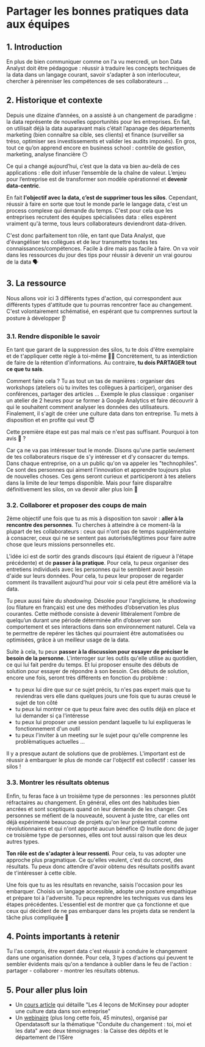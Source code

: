# Partager les bonnes pratiques data aux équipes

## 1. Introduction
En plus de bien communiquer comme on l'a vu mercredi, un bon Data Analyst doit être pédagogue : réussir à traduire les concepts techniques de la data dans un langage courant, savoir s'adapter à son interlocuteur, chercher à pérenniser les compétences de ses collaborateurs ... 

## 2. Historique et contexte

Depuis une dizaine d’années, on a assisté à un changement de paradigme : la data représente de nouvelles opportunités pour les entreprises. En fait, on utilisait déjà la data auparavant mais c’était l’apanage des départements marketing (bien connaître sa cible, ses clients) et finance (surveiller sa tréso, optimiser ses investissements et valider les audits imposés). En gros, tout ce qu’on apprend encore en business school : contrôle de gestion, marketing, analyse financière 😶

Ce qui a changé aujourd’hui, c’est que la data va bien au-delà de ces applications : elle doit infuser l’ensemble de la chaîne de valeur. L’enjeu pour l’entreprise est de transformer son modèle opérationnel et **devenir data-centric**. 

En fait **l'objectif avec la data, c’est de supprimer tous les silos**. Cependant, réussir à faire en sorte que tout le monde parle le langage data, c'est un process complexe qui demande du temps. C'est pour cela que les entreprises recrutent des équipes spécialisées data : elles espèrent vraiment qu'à terme, tous leurs collaborateurs deviendront data-driven.

C'est donc parfaitement ton rôle, en tant que Data Analyst, que d'évangéliser tes collègues et de leur transmettre toutes tes connaissances/compétences. Facile à dire mais pas facile à faire. On va voir dans les ressources du jour des tips pour réussir à devenir un vrai gourou de la data 🗣

## 3. La ressource
Nous allons voir ici 3 différents types d'action, qui correspondent aux différents types d'attitude que tu pourras rencontrer face au changement. C'est volontairement schématisé, en espérant que tu comprennes surtout la posture à développer 👂

### 3.1. Rendre disponible le savoir

En tant que garant de la suppression des silos, tu te dois d'être exemplaire et de t'appliquer cette règle à toi-même 👮‍♂️ Concrètement, tu as interdiction de faire de la rétention d'informations. Au contraire, **tu dois PARTAGER tout ce que tu sais**.

Comment faire cela ? Tu as tout un tas de manières : organiser des workshops (ateliers où tu invites tes collègues à participer), organiser des conférences, partager des articles ... Exemple le plus classique : organiser un atelier de 2 heures pour se former à Google Analytics et faire découvrir à qui le souhaitent comment analyser les données des utilisateurs. Finalement, il s'agit de créer une culture data dans ton entreprise. Tu mets à disposition et en profite qui veut 😇

Cette première étape est pas mal mais ce n'est pas suffisant. Pourquoi à ton avis 🧐 ?

Car ça ne va pas intéresser tout le monde. Disons qu'une partie seulement de tes collaborateurs risque de s'y intéresser et d'y consacrer du temps. Dans chaque entreprise, on a un public qu'on va appeler les "technophiles". Ce sont des personnes qui aiment l'innovation et apprendre toujours plus de nouvelles choses. Ces gens seront curieux et participeront à tes ateliers dans la limite de leur temps disponible. Mais pour faire disparaître définitivement les silos, on va devoir aller plus loin 💪

### 3.2. Collaborer et proposer des coups de main

2ème objectif une fois que tu as mis à disposition ton savoir : **aller à la rencontre des personnes**. Tu cherches à atteindre à ce moment-là la plupart de tes collaborateurs : ceux qui n'ont pas de temps supplémentaire à consacrer, ceux qui ne se sentent pas autorisés/légitimes pour faire autre chose que leurs missions personnelles etc. 

L'idée ici est de sortir des grands discours (qui étaient de rigueur à l'étape précédente) et de **passer à la pratique**. Pour cela, tu peux organiser des entretiens individuels avec les personnes qui te semblent avoir besoin d'aide sur leurs données. Pour cela, tu peux leur proposer de regarder comment ils travaillent aujourd'hui pour voir si cela peut être amélioré via la data. 

Tu peux aussi faire du *shadowing*. Désolée pour l'anglicisme, le *shadowing* (ou filature en français) est une des méthodes d’observation les plus courantes. Cette méthode consiste à devenir littéralement l’ombre de quelqu’un durant une période déterminée afin d’observer son comportement et ses interactions dans son environnement naturel. Cela va te permettre de repérer les tâches qui pourraient être automatisées ou optimisées, grâce à un meilleur usage de la data.

Suite à cela, tu peux **passer à la discussion pour essayer de préciser le besoin de la personne**. L'interroger sur les outils qu'elle utilise au quotidien, ce qui lui fait perdre du temps. Et lui proposer ensuite des débuts de solution pour essayer de répondre à son besoin. Ces débuts de solution, encore une fois, seront très différents en fonction du problème : 
- tu peux lui dire que sur ce sujet précis, tu n'es pas expert mais que tu reviendras vers elle dans quelques jours une fois que tu auras creusé le sujet de ton côté
- tu peux lui montrer ce que tu peux faire avec des outils déjà en place et lui demander si ça l'intéresse
- tu peux lui proposer une session pendant laquelle tu lui expliqueras le fonctionnement d'un outil
- tu peux l'inviter à un meeting sur le sujet pour qu'elle comprenne les problèmatiques actuelles ...

Il y a presque autant de solutions que de problèmes. L'important est de réussir à embarquer le plus de monde car l'objectif est collectif : casser les silos !

### 3.3. Montrer les résultats obtenus

Enfin, tu feras face à un troisième type de personnes : les personnes plutôt réfractaires au changement. En général, elles ont des habitudes bien ancrées et sont sceptiques quand on leur demande de les changer. Ces personnes se méfient de la nouveauté, souvent à juste titre, car elles ont déjà expérimenté beaucoup de projets qu'on leur présentait comme révolutionnaires et qui n'ont apporté aucun bénéfice 🙃 Inutile donc de juger ce troisième type de personnes, elles ont tout aussi raison que les deux autres types. 

**Ton rôle est de s'adapter à leur ressenti**. Pour cela, tu vas adopter une approche plus pragmatique. Ce qu'elles veulent, c'est du concret, des résultats. Tu peux donc attendre d'avoir obtenu des résultats positifs avant de t'intéresser à cette cible. 

Une fois que tu as les résultats en revanche, saisis l'occasion pour les embarquer. Choisis un langage accessible, adopte une posture empathique et prépare toi à l'adversité. 
Tu peux reprendre les techniques vus dans les étapes précédentes. L'essentiel est de montrer que ça fonctionne et que ceux qui décident de ne pas embarquer dans les projets data se rendent la tâche plus compliquée 🤔

## 4. Points importants à retenir
Tu l'as compris, être expert data c'est réussir à conduire le changement dans une organisation donnée. Pour cela, 3 types d'actions qui peuvent te sembler évidents mais qu'on a tendance à oublier dans le feu de l'action : partager - collaborer - montrer les résultats obtenus.

## 5. Pour aller plus loin
- Un [cours article](https://isarta.fr/infos/les-4-lecons-de-mckinsey-pour-adopter-une-culture-data-dans-son-entreprise/) qui détaille "Les 4 leçons de McKinsey pour adopter une culture data dans son entreprise"
- Un [webinaire](https://www.youtube.com/watch?v=59bXTxsGaZ4) (plus long cette fois, 45 minutes), organisé par Opendatasoft sur la thématique "Conduite du changement : toi, moi et les data" avec deux témoignages : la Caisse des dépôts et le département de l'ISère
